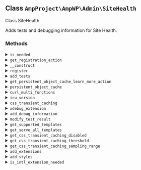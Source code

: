 ## Class `AmpProject\AmpWP\Admin\SiteHealth`

Class SiteHealth

Adds tests and debugging information for Site Health.

### Methods
<details>
<summary><code>is_needed</code></summary>

```php
static public is_needed()
```

Check whether the conditional object is currently needed.


</details>
<details>
<summary><code>get_registration_action</code></summary>

```php
static public get_registration_action()
```

Get the action to use for registering the service.


</details>
<details>
<summary><code>__construct</code></summary>

```php
public __construct( MonitorCssTransientCaching $css_transient_caching )
```

SiteHealth constructor.


</details>
<details>
<summary><code>register</code></summary>

```php
public register()
```

Adds the filters.


</details>
<details>
<summary><code>add_tests</code></summary>

```php
public add_tests( $tests )
```

Adds Site Health tests related to this plugin.


</details>
<details>
<summary><code>get_persistent_object_cache_learn_more_action</code></summary>

```php
private get_persistent_object_cache_learn_more_action()
```

Get action HTML for the link to learn more about persistent object caching.


</details>
<details>
<summary><code>persistent_object_cache</code></summary>

```php
public persistent_object_cache()
```

Gets the test result data for whether there is a persistent object cache.


</details>
<details>
<summary><code>curl_multi_functions</code></summary>

```php
public curl_multi_functions()
```

Gets the test result data for whether the curl_multi_* functions exist.


</details>
<details>
<summary><code>icu_version</code></summary>

```php
public icu_version()
```

Gets the test result data for whether the proper ICU version is available.


</details>
<details>
<summary><code>css_transient_caching</code></summary>

```php
public css_transient_caching()
```

Gets the test result data for whether transient caching for stylesheets was disabled.


</details>
<details>
<summary><code>xdebug_extension</code></summary>

```php
public xdebug_extension()
```

Gets the test result data for whether the Xdebug extension is loaded.


</details>
<details>
<summary><code>add_debug_information</code></summary>

```php
public add_debug_information( $debugging_information )
```

Adds debug information for AMP.


</details>
<details>
<summary><code>modify_test_result</code></summary>

```php
public modify_test_result( $test_result )
```

Modify test results.


</details>
<details>
<summary><code>get_supported_templates</code></summary>

```php
private get_supported_templates()
```

Gets the templates that support AMP.


</details>
<details>
<summary><code>get_serve_all_templates</code></summary>

```php
private get_serve_all_templates()
```

Gets whether the option to serve all templates is selected.


</details>
<details>
<summary><code>get_css_transient_caching_disabled</code></summary>

```php
private get_css_transient_caching_disabled()
```

Gets whether the transient caching of stylesheets was disabled.


</details>
<details>
<summary><code>get_css_transient_caching_threshold</code></summary>

```php
private get_css_transient_caching_threshold()
```

Gets the threshold being used to when monitoring the transient caching of stylesheets.


</details>
<details>
<summary><code>get_css_transient_caching_sampling_range</code></summary>

```php
private get_css_transient_caching_sampling_range()
```

Gets the sampling range being used to when monitoring the transient caching of stylesheets.


</details>
<details>
<summary><code>add_extensions</code></summary>

```php
public add_extensions( $core_extensions )
```

Adds suggested PHP extensions to those that Core depends on.


</details>
<details>
<summary><code>add_styles</code></summary>

```php
public add_styles()
```

Add needed styles for the Site Health integration.


</details>
<details>
<summary><code>is_intl_extension_needed</code></summary>

```php
private is_intl_extension_needed()
```

Determine if the `intl` extension is needed.


</details>
